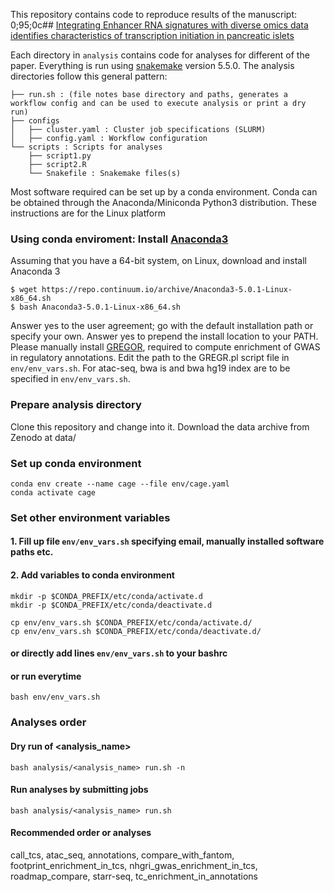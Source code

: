 This repository contains code to reproduce results of the manuscript: 
0;95;0c## [Integrating Enhancer RNA signatures with diverse omics data identifies characteristics of transcription initiation in pancreatic islets](https://www.biorxiv.org/content/10.1101/812552v1)
	
Each directory in `analysis` contains code for analyses for different of the paper. Everything is run using [snakemake](http://snakemake.readthedocs.io/en/latest/) version 5.5.0. The analysis directories follow this general pattern:
```
├── run.sh : (file notes base directory and paths, generates a workflow config and can be used to execute analysis or print a dry run) 
├── configs
│   ├── cluster.yaml : Cluster job specifications (SLURM)
│   ├── config.yaml : Workflow configuration 
└── scripts : Scripts for analyses
    ├── script1.py
    ├── script2.R
    └── Snakefile : Snakemake files(s) 
```

Most software required can be set up by a conda environment. Conda can be obtained through the Anaconda/Miniconda Python3 distribution. These instructions are for the Linux platform

### Using conda enviroment: Install [Anaconda3](https://conda.io/docs/user-guide/install/index.html)
Assuming that you have a 64-bit system, on Linux, download and install Anaconda 3
```
$ wget https://repo.continuum.io/archive/Anaconda3-5.0.1-Linux-x86_64.sh
$ bash Anaconda3-5.0.1-Linux-x86_64.sh
```
Answer yes to the user agreement; go with the default installation path or specify your own. Answer yes to prepend the install location to your PATH.
Please manually install [GREGOR](https://genome.sph.umich.edu/wiki/GREGOR), required to compute enrichment of GWAS in regulatory annotations. Edit the path to the GREGR.pl script file in `env/env_vars.sh`. For atac-seq, bwa is and bwa hg19 index are to be specified in `env/env_vars.sh`.
	
### Prepare analysis directory
Clone this repository and change into it.
Download the data archive from Zenodo at data/
	 	
### Set up conda environment
```
conda env create --name cage --file env/cage.yaml
conda activate cage
```
	
### Set other environment variables
#### 1. Fill up file `env/env_vars.sh` specifying email, manually installed software paths etc.
#### 2. Add variables to conda environment 
```
mkdir -p $CONDA_PREFIX/etc/conda/activate.d
mkdir -p $CONDA_PREFIX/etc/conda/deactivate.d

cp env/env_vars.sh $CONDA_PREFIX/etc/conda/activate.d/
cp env/env_vars.sh $CONDA_PREFIX/etc/conda/deactivate.d/
```
#### or directly add lines `env/env_vars.sh` to your bashrc
#### or run everytime
```
bash env/env_vars.sh
```

### Analyses order
#### Dry run of <analysis_name>
```
bash analysis/<analysis_name> run.sh -n
```
#### Run analyses by submitting jobs
```
bash analysis/<analysis_name> run.sh
```
#### Recommended order or analyses
call_tcs,
atac_seq,
annotations,
compare_with_fantom,
footprint_enrichment_in_tcs,
nhgri_gwas_enrichment_in_tcs,
roadmap_compare,
starr-seq,
tc_enrichment_in_annotations

